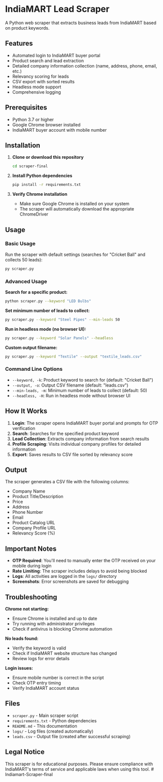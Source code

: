 # IndiaMART Lead Scraper

A Python web scraper that extracts business leads from IndiaMART based on product keywords.

## Features

- Automated login to IndiaMART buyer portal
- Product search and lead extraction
- Detailed company information collection (name, address, phone, email, etc.)
- Relevancy scoring for leads
- CSV export with sorted results
- Headless mode support
- Comprehensive logging

## Prerequisites

- Python 3.7 or higher
- Google Chrome browser installed
- IndiaMART buyer account with mobile number

## Installation

1. **Clone or download this repository**
   ```bash
   cd scraper-final
   ```

2. **Install Python dependencies**
   ```bash
   pip install -r requirements.txt
   ```

3. **Verify Chrome installation**
   - Make sure Google Chrome is installed on your system
   - The scraper will automatically download the appropriate ChromeDriver

## Usage

### Basic Usage

Run the scraper with default settings (searches for "Cricket Ball" and collects 50 leads):
```bash
py scraper.py
```

### Advanced Usage

**Search for a specific product:**
```bash
python scraper.py --keyword "LED Bulbs"
```

**Set minimum number of leads to collect:**
```bash
py scraper.py --keyword "Steel Pipes" --min-leads 50
```

**Run in headless mode (no browser UI):**
```bash
py scraper.py --keyword "Solar Panels" --headless
```

**Custom output filename:**
```bash
py scraper.py --keyword "Textile" --output "textile_leads.csv"
```

### Command Line Options

- `--keyword, -k`: Product keyword to search for (default: "Cricket Ball")
- `--output, -o`: Output CSV filename (default: "leads.csv")
- `--min-leads, -m`: Minimum number of leads to collect (default: 50)
- `--headless, -H`: Run in headless mode without browser UI

## How It Works

1. **Login**: The scraper opens IndiaMART buyer portal and prompts for OTP verification
2. **Search**: Searches for the specified product keyword
3. **Lead Collection**: Extracts company information from search results
4. **Profile Scraping**: Visits individual company profiles for detailed information
5. **Export**: Saves results to CSV file sorted by relevancy score

## Output

The scraper generates a CSV file with the following columns:
- Company Name
- Product Title/Description
- Price
- Address
- Phone Number
- Email
- Product Catalog URL
- Company Profile URL
- Relevancy Score (%)

## Important Notes

- **OTP Required**: You'll need to manually enter the OTP received on your mobile during login
- **Rate Limiting**: The scraper includes delays to avoid being blocked
- **Logs**: All activities are logged in the `logs/` directory
- **Screenshots**: Error screenshots are saved for debugging

## Troubleshooting

**Chrome not starting:**
- Ensure Chrome is installed and up to date
- Try running with administrator privileges
- Check if antivirus is blocking Chrome automation

**No leads found:**
- Verify the keyword is valid
- Check if IndiaMART website structure has changed
- Review logs for error details

**Login issues:**
- Ensure mobile number is correct in the script
- Check OTP entry timing
- Verify IndiaMART account status

## Files

- `scraper.py` - Main scraper script
- `requirements.txt` - Python dependencies
- `README.md` - This documentation
- `logs/` - Log files (created automatically)
- `leads.csv` - Output file (created after successful scraping)

## Legal Notice

This scraper is for educational purposes. Please ensure compliance with IndiaMART's terms of service and applicable laws when using this tool. #   I n d i a m a r t - S c r a p e r - f i n a l  
 